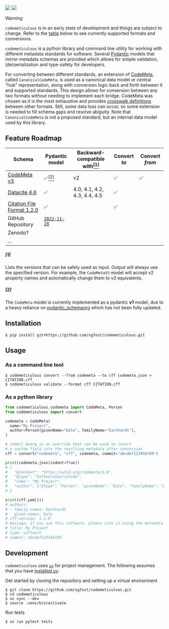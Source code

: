 ![](https://img.shields.io/python/required-version-toml?tomlFilePath=https%3A%2F%2Fraw.githubusercontent.com%2Fsgfost%2Fcodemeticulous%2Fmain%2Fpyproject.toml) ![](https://img.shields.io/github/license/sgfost/codemeticulous)

> [!WARNING]
> `codemeticulous` is in an early state of development and things are subject to change. Refer to the [table](#feature-roadmap) below to see currently supported formats and conversions.

`codemeticulous` is a python library and command line utility for working with different metadata standards for software. Several [Pydantic](https://docs.pydantic.dev/latest/) models that mirror metadata schemas are provided which allows for simple validation, (de)serialization and type-safety for developers.

For converting between different standards, an extension of [CodeMeta](https://codemeta.github.io/), called `CanonicalCodeMeta`, is used as a canonical data model or central "hub" representation, along with conversion logic back and forth between it and supported standards. This design allows for conversion between any two formats without needing to implement each bridge. CodeMeta was chosen as it is the most exhaustive and provides [crosswalk definitions](https://codemeta.github.io/crosswalk/) between other formats. Still, some data loss can occur, so some extension is needed to fill schema gaps and resolve abiguity. Note that `CanonicalCodeMeta` is not a proposed standard, but an internal data model used by this library.

## Feature Roadmap

<table><thead>
  <tr>
    <th>Schema</th>
    <th>Pydantic model</th>
    <th>Backward-compatible with<a href="#1"><sup>[1]</sup></a></th>
    <th>Convert <i>to</i></th>
    <th>Convert <i>from</i></th>
  </tr></thead>
<tbody>
  <tr>
    <td><a href="https://w3id.org/codemeta/3.0">CodeMeta v3</a></td>
    <td>✅<a href="#2"><sup>[2]</sup></a></td>
    <td>v2</td>
    <td>✅</td>
    <td>✅</td>
  </tr>
  <tr>
    <td><a href="https://datacite-metadata-schema.readthedocs.io/en/4.6">Datacite 4.6</a></td>
    <td>✅</td>
    <td>4.0, 4.1, 4.2, 4.3, 4.4, 4.5</td>
    <td>✅</td>
    <td></td>
  </tr>
  <tr>
    <td><a href="https://citation-file-format.github.io/">Citation File Format 1.2.0</a></td>
    <td>✅</td>
    <td></td>
    <td>✅</td>
    <td></td>
  </tr>
  <tr>
    <td>GitHub Repository</td>
    <td><a href="https://docs.github.com/en/rest/repos?apiVersion=2022-11-28"><code>2022-11-28</code></a></td>
    <td></td>
    <td></td>
    <td></td>
  </tr>
  <tr>
    <td>Zenodo?</td>
    <td></td>
    <td></td>
    <td></td>
    <td></td>
  </tr>
  <tr>
    <td>...</td>
    <td></td>
    <td></td>
    <td></td>
    <td></td>
  </tr>
</tbody>
</table>

##### [1]
Lists the versions that can be safely used as input. Output will always use the specified version. For example, the `CodeMetaV3` model will accept v2 property names and automatically change them to v3 equivalents.

##### [2]
The `CodeMeta` model is currently implemented as a pydantic **v1** model, due to a heavy reliance on [pydantic_schemaorg](https://github.com/lexiq-legal/pydantic_schemaorg) which has not been fully updated.

## Installation

<!-- ```
pip install codemeticulous
```

or install the latest development version -->

```
$ pip install git+https://github.com/sgfost/codemeticulous.git
```

## Usage

### As a command line tool

```
$ codemeticulous convert --from codemeta --to cff codemeta.json > CITATION.cff
$ codemeticulous validate --format cff CITATION.cff
```

### As a python library

```python
from codemeticulous.codemeta import CodeMeta, Person
from codemeticulous import convert

codemeta = CodeMeta(
  name="My Project",
  author=Person(givenName="Dale", familyName="Earnhardt"),
)

# commit kwarg is an override that can be used to insert
# a custom field into the resulting metadata after conversion
cff = convert("codemeta", "cff", codemeta, commit="abcdef123456789")

print(codemeta.json(indent=True))
# {
#   "@context": "https://w3id.org/codemeta/3.0",
#   "@type": "SoftwareSourceCode",
#   "name": "My Project",
#   "author": {"@type": "Person", "givenName": "Dale", "familyName": "Earnhardt"}
# }

print(cff.yaml())
# authors:
# - family-names: Earnhardt
#   given-names: Dale
# cff-version: 1.2.0
# message: If you use this software, please cite it using the metadata from this file.
# title: My Project
# type: software
# commit: abcdef123456789
```

<!-- ### As a Github Action -->

## Development

`codemeticulous` uses [`uv`](https://docs.astral.sh/uv/) for project management. The following assumes that you have [installed uv](https://docs.astral.sh/uv/getting-started/installation/).

Get started by cloning the repository and setting up a virtual environment

```
$ git clone https://github.com/sgfost/codemeticulous.git
$ cd codemeticulous
$ uv sync --dev
$ source .venv/bin/activate
```

Run tests

```
$ uv run pytest tests
```

